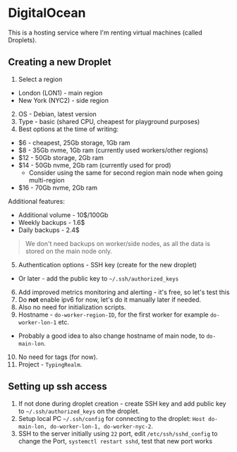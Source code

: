 # DigitalOcean

This is a hosting service where I'm renting virtual machines (called Droplets).

## Creating a new Droplet

1. Select a region
  - London (LON1) - main region
  - New York (NYC2) - side region
2. OS - Debian, latest version
3. Type - basic (shared CPU, cheapest for playground purposes)
4. Best options at the time of writing:
  - $6 - cheapest, 25Gb storage, 1Gb ram
  - $8 - 35Gb nvme, 1Gb ram (currently used workers/other regions)
  - $12 - 50Gb storage, 2Gb ram
  - $14 - 50Gb nvme, 2Gb ram (currently used for prod)
    - Consider using the same for second region main node when going multi-region
  - $16 - 70Gb nvme, 2Gb ram

Additional features:

- Additional volume - 10$/100Gb
- Weekly backups - 1.6$
- Daily backups - 2.4$

> We don't need backups on worker/side nodes, as all the data is stored on the main node only.

5. Authentication options - SSH key (create for the new droplet)
  - Or later - add the public key to `~/.ssh/authorized_keys`
6. Add improved metrics monitoring and alerting - it's free, so let's test this
7. Do **not** enable ipv6 for now, let's do it manually later if needed.
8. Also no need for initialization scripts.
9. Hostname - `do-worker-region-ID`, for the first worker for example `do-worker-lon-1` etc.
  - Probably a good idea to also change hostname of main node, to `do-main-lon`.
10. No need for tags (for now).
11. Project - `TypingRealm`.

## Setting up ssh access

1. If not done during droplet creation - create SSH key and add public key to `~/.ssh/authorized_keys` on the droplet.
2. Setup local PC `~/.ssh/config` for connecting to the droplet: `Host do-main-lon, do-worker-lon-1, do-worker-nyc-2`.
3. SSH to the server initially using `22` port, edit `/etc/ssh/sshd_config` to change the Port, `systemctl restart sshd`, test that new port works

